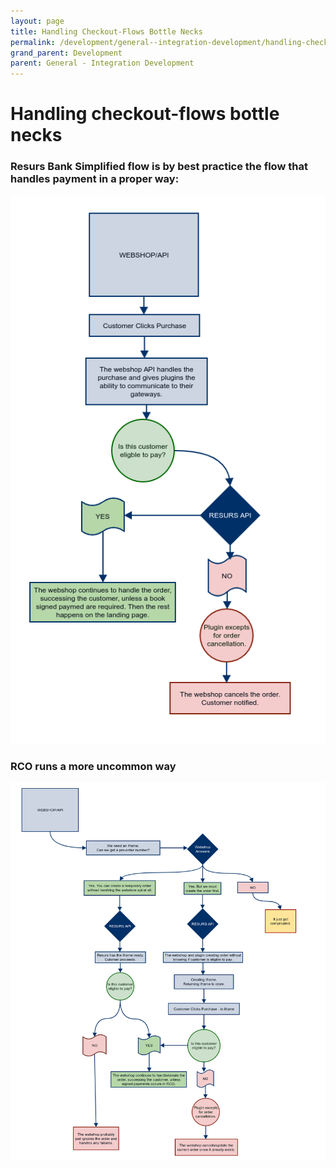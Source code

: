 ```yaml
---
layout: page
title: Handling Checkout-Flows Bottle Necks
permalink: /development/general--integration-development/handling-checkout-flows-bottle-necks/
grand_parent: Development
parent: General - Integration Development
---
```



# Handling checkout-flows bottle necks 

### Resurs Bank Simplified flow is by best practice the flow that handles payment in a proper way:
![](../../../attachments/generalSimp.png)

### RCO runs a more uncommon way
![](../../../attachments/generalRco.png)

